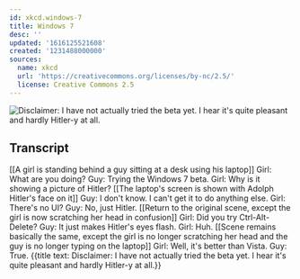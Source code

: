 ```yaml
---
id: xkcd.windows-7
title: Windows 7
desc: ''
updated: '1616125521608'
created: '1231488000000'
sources:
  name: xkcd
  url: 'https://creativecommons.org/licenses/by-nc/2.5/'
  license: Creative Commons 2.5
---
```

![Disclaimer: I have not actually tried the beta yet.  I hear it's quite pleasant and hardly Hitler-y at all.](https://imgs.xkcd.com/comics/windows_7.png)

## Transcript
[[A girl is standing behind a guy sitting at a desk using his laptop]]
Girl: What are you doing?
Guy: Trying the Windows 7 beta.
Girl: Why is it showing a picture of Hitler?
[[The laptop's screen is shown with Adolph Hitler's face on it]]
Guy: I don't know.  I can't get it to do anything else.
Girl: There's no UI?
Guy: No, just Hitler.
[[Return to the original scene, except the girl is now scratching her head in confusion]]
Girl: Did you try Ctrl-Alt-Delete?
Guy: It just makes Hitler's eyes flash.
Girl: Huh.
[[Scene remains basically the same, except the girl is no longer scratching her head and the guy is no longer typing on the laptop]]
Girl: Well, it's better than Vista.
Guy: True.
{{title text: Disclaimer: I have not actually tried the beta yet.  I hear it's quite pleasant and hardly Hitler-y at all.}}
